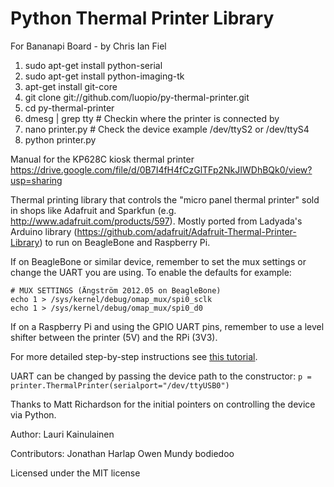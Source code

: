 Python Thermal Printer Library 
==============================

For Bananapi Board - by Chris Ian Fiel
1. sudo apt-get install python-serial 
2. sudo apt-get install python-imaging-tk
3. apt-get install git-core
4. git clone git://github.com/luopio/py-thermal-printer.git
5. cd py-thermal-printer
5. dmesg | grep tty    # Checkin where the printer is connected by
6. nano printer.py     # Check the device example /dev/ttyS2 or /dev/ttyS4
7. python printer.py

Manual for the KP628C kiosk thermal printer https://drive.google.com/file/d/0B7I4fH4fCzGlTFp2NkJIWDhBQk0/view?usp=sharing


Thermal printing library that controls the "micro panel thermal printer" sold in
shops like Adafruit and Sparkfun (e.g. http://www.adafruit.com/products/597). 
Mostly ported from Ladyada's Arduino library 
(https://github.com/adafruit/Adafruit-Thermal-Printer-Library) to run on
BeagleBone and Raspberry Pi.

If on BeagleBone or similar device, remember to set the mux settings
or change the UART you are using. To enable the defaults for example:

    # MUX SETTINGS (Ängström 2012.05 on BeagleBone) 
    echo 1 > /sys/kernel/debug/omap_mux/spi0_sclk
    echo 1 > /sys/kernel/debug/omap_mux/spi0_d0 

If on a Raspberry Pi and using the GPIO UART pins, remember to use a level shifter
between the printer (5V) and the RPi (3V3).

For more detailed step-by-step instructions see [this tutorial](http://geekgurldiaries.blogspot.fi/2012/12/little-box-of-geek-project.html).

UART can be changed by passing the device path to the constructor:
`p = printer.ThermalPrinter(serialport="/dev/ttyUSB0")`

Thanks to Matt Richardson for the initial pointers on controlling the
device via Python.

Author: 
Lauri Kainulainen

Contributors:
Jonathan Harlap
Owen Mundy
bodiedoo


Licensed under the MIT license
